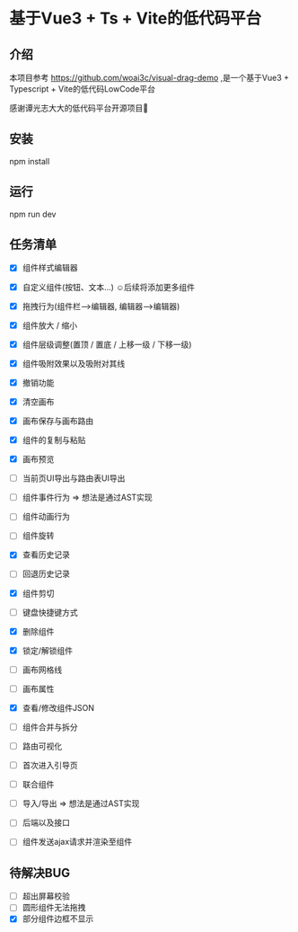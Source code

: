 # 基于Vue3 + Ts + Vite的低代码平台

## 介绍

本项目参考 https://github.com/woai3c/visual-drag-demo ,是一个基于Vue3 + Typescript + Vite的低代码LowCode平台

感谢谭光志大大的低代码平台开源项目💓

## 安装
npm install

## 运行
npm run dev

## 任务清单

- [x] 组件样式编辑器
- [x] 自定义组件(按钮、文本...)  ☺️后续将添加更多组件
- [x] 拖拽行为(组件栏-->编辑器, 编辑器-->编辑器)
- [x] 组件放大 / 缩小
- [x] 组件层级调整(置顶 / 置底 / 上移一级 / 下移一级)
- [x] 组件吸附效果以及吸附对其线
- [x] 撤销功能
- [x] 清空画布
- [x] 画布保存与画布路由
- [x] 组件的复制与粘贴
- [x] 画布预览
- [ ] 当前页UI导出与路由表UI导出
- [ ] 组件事件行为 => 想法是通过AST实现
- [ ] 组件动画行为
- [ ] 组件旋转
- [x] 查看历史记录
- [ ] 回退历史记录
- [x] 组件剪切
- [ ] 键盘快捷键方式
- [x] 删除组件
- [x] 锁定/解锁组件
- [ ] 画布网格线
- [ ] 画布属性
- [x] 查看/修改组件JSON
- [ ] 组件合并与拆分
- [ ] 路由可视化
- [ ] 首次进入引导页
- [ ] 联合组件
- [ ] 导入/导出 => 想法是通过AST实现
- [ ] 后端以及接口
- [ ] 组件发送ajax请求并渲染至组件



## 待解决BUG

- [ ] 超出屏幕校验
- [ ] 圆形组件无法拖拽
- [x] 部分组件边框不显示
